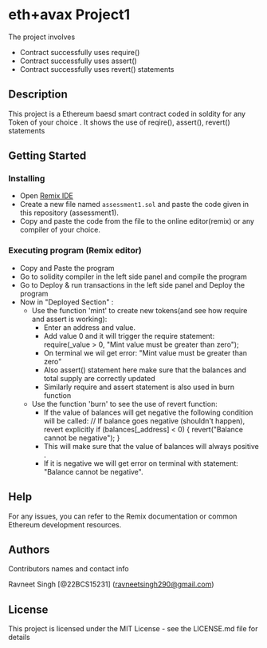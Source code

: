 # eth+avax  Project1

The project involves
* Contract successfully uses require()
* Contract successfully uses assert()
* Contract successfully uses revert() statements

## Description

This project is a Ethereum baesd smart contract coded in soldity for any Token of your choice . It shows the use of reqire(), assert(), revert() statements
## Getting Started

### Installing

* Open [Remix IDE](https://remix.ethereum.org/)
* Create a new file named `assessment1.sol` and paste the code given in this repository (assessment1).
* Copy and paste the code from the file to the online editor(remix) or any compiler of your choice.

### Executing program (Remix editor)

* Copy and Paste the program
* Go to solidity compiler in the left side panel and compile the program
* Go to Deploy & run transactions in the left side panel and Deploy the program
* Now in "Deployed Section" :
   * Use the function 'mint' to create new tokens(and see how require and assert is working):
     * Enter an address and value.
     * Add value 0 and it will trigger the require statement:
        require(_value > 0, "Mint value must be greater than zero");
     * On terminal we wil get error: "Mint value must be greater than zero"
     * Also assert() statement here make sure that the balances and total supply are correctly updated
     * Similarly require and assert statement is also used in burn function
   * Use the function 'burn' to see the use of revert function:
     * If the value of balances will get negative the following condition will be called:
        // If balance goes negative (shouldn't happen), revert explicitly
        if (balances[_address] < 0) {
            revert("Balance cannot be negative");
        }
     * This will make sure that the value of balances will always positive .
     * If it is negative we will get error on terminal with statement: "Balance cannot be negative". 

## Help
For any issues, you can refer to the Remix documentation or common Ethereum development resources.

## Authors

Contributors names and contact info

Ravneet Singh 
[@22BCS15231] (ravneetsingh290@gmail.com)


## License

This project is licensed under the MIT License - see the LICENSE.md file for details
